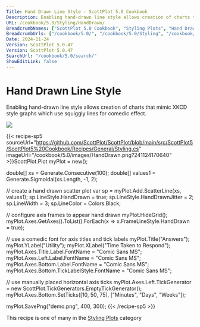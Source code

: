 ```yaml
---
Title: Hand Drawn Line Style - ScottPlot 5.0 Cookbook
Description: Enabling hand-drawn line style allows creation of charts that mimic XKCD style graphs which use squiggly lines for comedic effect.
URL: /cookbook/5.0/Styling/HandDrawn/
BreadcrumbNames: ["ScottPlot 5.0 Cookbook", "Styling Plots", "Hand Drawn Line Style"]
BreadcrumbUrls: ["/cookbook/5.0/", "/cookbook/5.0/Styling", "/cookbook/5.0/Styling/HandDrawn"]
Date: 2024-11-24
Version: ScottPlot 5.0.47
Version: ScottPlot 5.0.47
SearchUrl: "/cookbook/5.0/search/"
ShowEditLink: false
---
```



<div class='d-flex align-items-center mt-5'>
<h1 class='me-2 text-dark my-0 border-0'>Hand Drawn Line Style</h1>
</div>

Enabling hand-drawn line style allows creation of charts that mimic XKCD style graphs which use squiggly lines for comedic effect.

[![](/cookbook/5.0/images/HandDrawn.png?241124170640)](/cookbook/5.0/images/HandDrawn.png?241124170640)

{{< recipe-sp5 sourceUrl="https://github.com/ScottPlot/ScottPlot/blob/main/src/ScottPlot5/ScottPlot5%20Cookbook/Recipes/General/Styling.cs" imageUrl="/cookbook/5.0/images/HandDrawn.png?241124170640" >}}ScottPlot.Plot myPlot = new();

double[] xs = Generate.Consecutive(100);
double[] values1 = Generate.Sigmoidal(xs.Length, -1, 2);

// create a hand drawn scatter plot
var sp = myPlot.Add.ScatterLine(xs, values1);
sp.LineStyle.HandDrawn = true;
sp.LineStyle.HandDrawnJitter = 2;
sp.LineWidth = 3;
sp.LineColor = Colors.Black;

// configure axis frames to appear hand drawn
myPlot.HideGrid();
myPlot.Axes.GetAxes().ToList().ForEach(x =&gt; x.FrameLineStyle.HandDrawn = true);

// use a comedic font for axis titles and tick labels
myPlot.Title("Answers");
myPlot.YLabel("Utility");
myPlot.XLabel("Time Taken to Respond");
myPlot.Axes.Title.Label.FontName = "Comic Sans MS";
myPlot.Axes.Left.Label.FontName = "Comic Sans MS";
myPlot.Axes.Bottom.Label.FontName = "Comic Sans MS";
myPlot.Axes.Bottom.TickLabelStyle.FontName = "Comic Sans MS";

// use manually placed horizontal axis ticks
myPlot.Axes.Left.TickGenerator = new ScottPlot.TickGenerators.EmptyTickGenerator();
myPlot.Axes.Bottom.SetTicks([10, 50, 75], ["Minutes", "Days", "Weeks"]);

myPlot.SavePng("demo.png", 400, 300);
{{< /recipe-sp5 >}}

<div class='my-5 text-center'>This recipe is one of many in the <a href='/cookbook/5.0/Styling'>Styling Plots</a> category</div>


